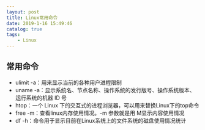 ```yaml
---
layout: post
title: Linux常用命令
date: 2019-1-16 15:49:46
catalog: true
tags:
    - Linux
---
```


## 常用命令

- ulimit -a：用来显示当前的各种用户进程限制
- uname -a：显示系统名、节点名称、操作系统的发行版号、操作系统版本、运行系统的机器 ID 号
- htop：一个 Linux 下的交互式的进程浏览器，可以用来替换Linux下的top命令
- free -m：查看linux内存使用情况。-m 参数就是用 M显示内容使用情况
- df -h：命令用于显示目前在Linux系统上的文件系统的磁盘使用情况统计
